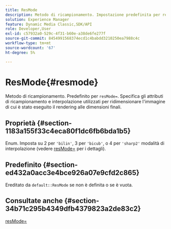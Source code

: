 ```yaml
---
title: ResMode
description: Metodo di ricampionamento. Impostazione predefinita per resMode=. Specifica gli attributi di ricampionamento e interpolazione utilizzati per ridimensionare l'immagine di cui è stato eseguito il rendering alle dimensioni finali.
solution: Experience Manager
feature: Dynamic Media Classic,SDK/API
role: Developer,User
exl-id: c57932a0-529c-4f31-b60e-a38de6fe277f
source-git-commit: 8454991568374ecd1c4babdd3210250ea7988c4c
workflow-type: tm+mt
source-wordcount: '67'
ht-degree: 5%

---
```


# ResMode{#resmode}

Metodo di ricampionamento. Predefinito per `resMode=`. Specifica gli attributi di ricampionamento e interpolazione utilizzati per ridimensionare l&#39;immagine di cui è stato eseguito il rendering alle dimensioni finali.

## Proprietà {#section-1183a155f33c4eca80f1dc6fb6bda1b5}

Enum. Imposta su 2 per `'bilin'`, 3 per `'bicub'`, o 4 per `'sharp2'` modalità di interpolazione (vedere [resMode=](/help/aem-is-ir-api/ir-api/http-protocol/image-rendering-api-ref/c-ir-http-protocol-ref/c-ir-http-protocol-command-reference/r-ir-http-resmode.md) per i dettagli).

## Predefinito {#section-ed432a0acc3e4bce926a07e9cfd2c865}

Ereditato da `default::ResMode` se non è definita o se è vuota.

## Consultate anche {#section-34b71c295b4349dfb4379823a2de83c2}

[resMode=](../../../../../ir-api/http-protocol/image-rendering-api-ref/c-ir-http-protocol-ref/c-ir-http-protocol-command-reference/r-ir-http-resmode.md#reference-851a5b636f8948cfb11456c9b7dab0d3)

